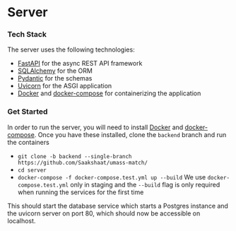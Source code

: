 # Server

### Tech Stack
The server uses the following technologies:
- [FastAPI](https://fastapi.tiangolo.com/) for the async REST API framework
- [SQLAlchemy](https://docs.sqlalchemy.org/en/13/) for the ORM
- [Pydantic](https://pydantic-docs.helpmanual.io/) for the schemas
- [Uvicorn](https://www.uvicorn.org/) for the ASGI application
- [Docker](https://www.docker.com/) and [docker-compose](https://docs.docker.com/compose/) for containerizing the application

### Get Started

In order to run the server, you will need to install [Docker](https://docs.docker.com/install/) and [docker-compose](https://docs.docker.com/compose/install/).
Once you have these installed, clone the `backend` branch and run the containers
- `git clone -b backend --single-branch https://github.com/Saakshaat/umass-match/`
- `cd server`
- `docker-compose -f docker-compose.test.yml up --build` We use `docker-compose.test.yml` only in staging and the `--build` flag is only required when running the services for the first time 

This should start the database service which starts a Postgres instance and the uvicorn server on port 80, which should now be accessible on localhost.

